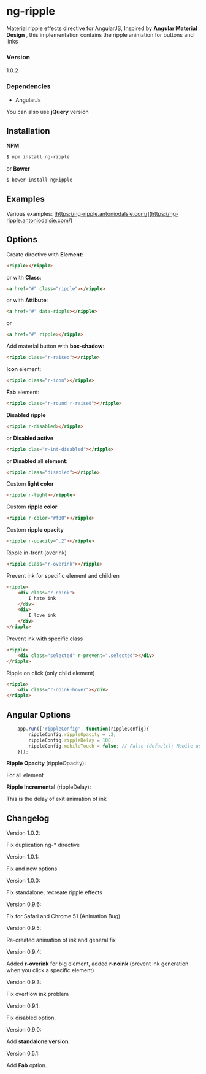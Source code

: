 # ng-ripple

Material ripple effects directive for AngularJS,
Inspired by **Angular Material Design** , 
this implementation contains the ripple animation for buttons and links
### Version
1.0.2

### Dependencies
 - AngularJs

You can also use **jQuery** version

## Installation
**NPM**
```sh
$ npm install ng-ripple
```
or **Bower**
```sh
$ bower install ngRipple
```

## Examples
Various examples: [https://ng-ripple.antoniodalsie.com/](https://ng-ripple.antoniodalsie.com/)

## Options
Create directive with **Element**:

``` html
<ripple></ripple>
```

or with **Class**:


``` html
<a href="#" class="ripple"></ripple>
```

or with **Attibute**:


``` html
<a href="#" data-ripple></ripple>
```
or

``` html
<a href="#" ripple></ripple>
```

Add material button with **box-shadow**:
``` html
<ripple class="r-raised"></ripple>
```
**Icon** element:
``` html
<ripple class="r-icon"></ripple>
```
**Fab** element:
``` html
<ripple class="r-round r-raised"></ripple>
```
**Disabled ripple**
``` html
<ripple r-disabled></ripple>
```

or **Disabled active**
``` html
<ripple clas="r-int-disabled"></ripple>
```
or **Disabled** all **element**:
``` html
<ripple class="disabled"></ripple>
```
Custom **light color**
``` html
<ripple r-light></ripple>
```

Custom **ripple color**
``` html
<ripple r-color="#f00"></ripple>
```
Custom **ripple opacity**
``` html
<ripple r-opacity=".2"></ripple>
```

Ripple in-front (overink)
``` html
<ripple class="r-overink"></ripple>
```

Prevent ink for specific element and children
``` html
<ripple>
	<div class="r-noink">
		I hate ink
	</div>
	<div>
		I love ink
	</div>
</ripple>
```

Prevent ink with specific class
``` html
<ripple>
	<div class="selected" r-prevent=".selected"></div>
</ripple>
```

Ripple on click (only child element)
``` html
<ripple>
	<div class="r-noink-hover"></div>
</ripple>
```

## Angular Options
``` js
    app.run(['rippleConfig', function(rippleConfig){
		rippleConfig.rippleOpacity = .2;
		rippleConfig.rippleDelay = 100;
		rippleConfig.mobileTouch = false; // False (default): Mobile use ONLY click || True: mobile use touchstart and touchend
	}]);
```

**Ripple Opacity** (rippleOpacity):

For all element

**Ripple Incremental** (rippleDelay):

This is the delay of exit animation of ink

## Changelog
Version 1.0.2:

Fix duplication ng-* directive

Version 1.0.1:

Fix and new options

Version 1.0.0:

Fix standalone, recreate ripple effects

Version 0.9.6:

Fix for Safari and Chrome 51 (Animation Bug)

Version 0.9.5:

Re-created animation of ink and general fix

Version 0.9.4:

Added **r-overink** for big element, added **r-noink** (prevent ink generation when you click a specific element)

Version 0.9.3:

Fix overflow ink problem

Version 0.9.1:

Fix disabled option.

Version 0.9.0:

Add **standalone version**.

Version 0.5.1:

Add **Fab** option.
